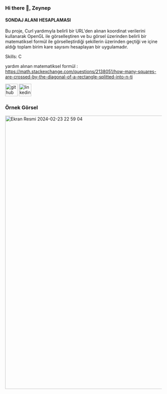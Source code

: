 ### Hi there 👋, Zeynep 
#### SONDAJ ALANI HESAPLAMASI
Bu proje, Curl yardımıyla belirli bir URL'den alınan koordinat verilerini kullanarak OpenGL ile görselleştiren ve bu görsel üzerinden belirli bir matematiksel formül ile görselleştirdiği şekillerin üzerinden geçtiği ve içine aldığı toplam birim kare sayısını hesaplayan bir uygulamadır.

Skills: C

 yardım alınan matematiksel formül : https://math.stackexchange.com/questions/2138051/how-many-squares-are-crossed-by-the-diagonal-of-a-rectangle-splitted-into-n-ti



[<img src='https://cdn.jsdelivr.net/npm/simple-icons@3.0.1/icons/github.svg' alt='github' height='40'>](https://github.com/zeynepplbyk)  [<img src='https://cdn.jsdelivr.net/npm/simple-icons@3.0.1/icons/linkedin.svg' alt='linkedin' height='40'>](https://www.linkedin.com/in/https://www.linkedin.com/in/zeynep-palabıyık-5996a8270//)  

### Örnek Görsel
<img width="876" alt="Ekran Resmi 2024-02-23 22 59 04" src="https://github.com/zeynepplbyk/Sondaj-Alan-Hesab-/assets/125740535/3b66f7d7-cc4f-4c36-a9ed-3b4dd2fb73ca">
